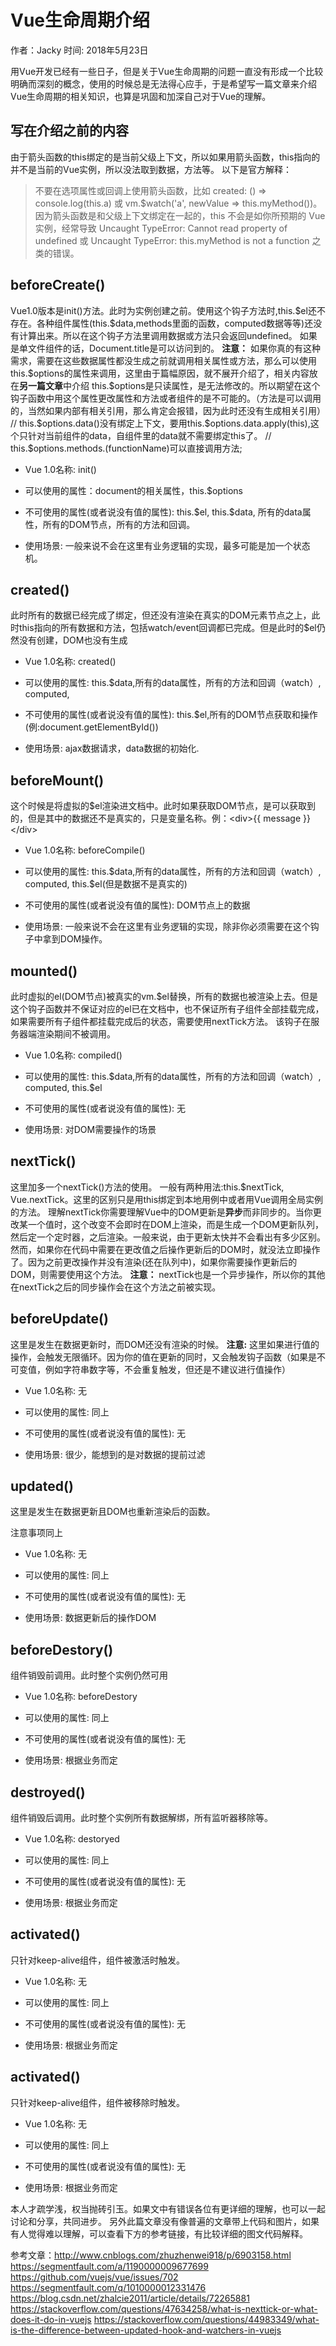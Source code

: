 # Vue生命周期介绍
作者：Jacky
时间: 2018年5月23日

用Vue开发已经有一些日子，但是关于Vue生命周期的问题一直没有形成一个比较明确而深刻的概念，使用的时候总是无法得心应手，于是希望写一篇文章来介绍Vue生命周期的相关知识，也算是巩固和加深自己对于Vue的理解。

## 写在介绍之前的内容
由于箭头函数的this绑定的是当前父级上下文，所以如果用箭头函数，this指向的并不是当前的Vue实例，所以没法取到数据，方法等。
以下是官方解释：
> 不要在选项属性或回调上使用箭头函数，比如 created: () => console.log(this.a) 或 vm.$watch('a', newValue => this.myMethod())。因为箭头函数是和父级上下文绑定在一起的，this 不会是如你所预期的 Vue 实例，经常导致 Uncaught TypeError: Cannot read property of undefined 或 Uncaught TypeError: this.myMethod is not a function 之类的错误。

##  beforeCreate()
Vue1.0版本是init()方法。此时为实例创建之前。使用这个钩子方法时,this.\$el还不存在。各种组件属性(this.\$data,methods里面的函数，computed数据等等)还没有计算出来。所以在这个钩子方法里调用数据或方法只会返回undefined。
如果是单文件组件的话，Document.title是可以访问到的。
**注意：**
如果你真的有这种需求，需要在这些数据属性都没生成之前就调用相关属性或方法，那么可以使用this.\$options的属性来调用，这里由于篇幅原因，就不展开介绍了，相关内容放在**另一篇文章**中介绍
this.\$options是只读属性，是无法修改的。所以期望在这个钩子函数中用这个属性更改属性和方法或者组件的是不可能的。（方法是可以调用的，当然如果内部有相关引用，那么肯定会报错，因为此时还没有生成相关引用）
// this.\$options.data()没有绑定上下文，要用this.\$options.data.apply(this),这个只针对当前组件的data，自组件里的data就不需要绑定this了。
// this.\$options.methods.(functionName)可以直接调用方法;
- Vue 1.0名称: init()

- 可以使用的属性：document的相关属性，this.\$options

- 不可使用的属性(或者说没有值的属性): this.\$el, this.\$data, 所有的data属性，所有的DOM节点，所有的方法和回调。

- 使用场景: 一般来说不会在这里有业务逻辑的实现，最多可能是加一个状态机。

##  created()
此时所有的数据已经完成了绑定，但还没有渲染在真实的DOM元素节点之上，此时this指向的所有数据和方法，包括watch/event回调都已完成。但是此时的\$el仍然没有创建，DOM也没有生成
- Vue 1.0名称: created()

- 可以使用的属性: this.$data,所有的data属性，所有的方法和回调（watch）, computed,

- 不可使用的属性(或者说没有值的属性): this.\$el,所有的DOM节点获取和操作(例:document.getElementById())

- 使用场景: ajax数据请求，data数据的初始化.

##  beforeMount()
这个时候是将虚拟的\$el渲染进文档中。此时如果获取DOM节点，是可以获取到的，但是其中的数据还不是真实的，只是变量名称。例：\<div\>{{ message }}\</div\>

- Vue 1.0名称: beforeCompile()

- 可以使用的属性: this.$data,所有的data属性，所有的方法和回调（watch）, computed, this.\$el(但是数据不是真实的)

- 不可使用的属性(或者说没有值的属性): DOM节点上的数据

- 使用场景: 一般来说不会在这里有业务逻辑的实现，除非你必须需要在这个钩子中拿到DOM操作。

##  mounted()
此时虚拟的el(DOM节点)被真实的vm.\$el替换，所有的数据也被渲染上去。但是这个钩子函数并不保证对应的el已在文档中，也不保证所有子组件全部挂载完成，如果需要所有子组件都挂载完成后的状态，需要使用nextTick方法。
该钩子在服务器端渲染期间不被调用。

- Vue 1.0名称: compiled()

- 可以使用的属性: this.$data,所有的data属性，所有的方法和回调（watch）, computed, this.\$el

- 不可使用的属性(或者说没有值的属性): 无

- 使用场景: 对DOM需要操作的场景

## nextTick()
这里加多一个nextTick()方法的使用。
一般有两种用法:this.$nextTick, Vue.nextTick。这里的区别只是用this绑定到本地用例中或者用Vue调用全局实例的方法。
理解nextTick你需要理解Vue中的DOM更新是**异步**而非同步的。当你更改某一个值时，这个改变不会即时在DOM上渲染，而是生成一个DOM更新队列，然后定一个定时器，之后渲染。一般来说，由于更新太快并不会看出有多少区别。然而，如果你在代码中需要在更改值之后操作更新后的DOM时，就没法立即操作了。因为之前更改操作并没有渲染(还在队列中)，如果你需要操作更新后的DOM，则需要使用这个方法。
**注意：**
nextTick也是一个异步操作，所以你的其他在nextTick之后的同步操作会在这个方法之前被实现。  

## beforeUpdate()
这里是发生在数据更新时，而DOM还没有渲染的时候。
**注意:**
这里如果进行值的操作，会触发无限循环。因为你的值在更新的同时，又会触发钩子函数（如果是不可变值，例如字符串数字等，不会重复触发，但还是不建议进行值操作）

- Vue 1.0名称: 无

- 可以使用的属性: 同上

- 不可使用的属性(或者说没有值的属性): 无

- 使用场景: 很少，能想到的是对数据的提前过滤

## updated()
这里是发生在数据更新且DOM也重新渲染后的函数。

注意事项同上

- Vue 1.0名称: 无

- 可以使用的属性: 同上

- 不可使用的属性(或者说没有值的属性): 无

- 使用场景: 数据更新后的操作DOM

## beforeDestory()
组件销毁前调用。此时整个实例仍然可用

- Vue 1.0名称: beforeDestory

- 可以使用的属性: 同上

- 不可使用的属性(或者说没有值的属性): 无

- 使用场景: 根据业务而定

## destroyed()
组件销毁后调用。此时整个实例所有数据解绑，所有监听器移除等。

- Vue 1.0名称: destoryed

- 可以使用的属性: 同上

- 不可使用的属性(或者说没有值的属性): 无

- 使用场景: 根据业务而定

## activated()
只针对keep-alive组件，组件被激活时触发。

- Vue 1.0名称: 无

- 可以使用的属性: 同上

- 不可使用的属性(或者说没有值的属性): 无

- 使用场景: 根据业务而定

## activated()
只针对keep-alive组件，组件被移除时触发。

- Vue 1.0名称: 无

- 可以使用的属性: 同上

- 不可使用的属性(或者说没有值的属性): 无

- 使用场景: 根据业务而定

本人才疏学浅，权当抛砖引玉。如果文中有错误各位有更详细的理解，也可以一起讨论和分享，共同进步。
另外此篇文章没有像普遍的文章带上代码和图片，如果有人觉得难以理解，可以查看下方的参考链接，有比较详细的图文代码解释。


参考文章：http://www.cnblogs.com/zhuzhenwei918/p/6903158.html
         https://segmentfault.com/a/1190000009677699
         https://github.com/vuejs/vue/issues/702
         https://segmentfault.com/q/1010000012331476
         https://blog.csdn.net/zhalcie2011/article/details/72265881
         https://stackoverflow.com/questions/47634258/what-is-nexttick-or-what-does-it-do-in-vuejs
         https://stackoverflow.com/questions/44983349/what-is-the-difference-between-updated-hook-and-watchers-in-vuejs